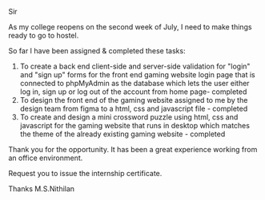 Sir

As my college reopens on the second week of July, I need to make things ready to go to hostel. 

So far I have been assigned & completed these tasks:
1. To create a back end client-side and server-side validation for "login" and "sign up" forms for the front end gaming website login page that is connected to phpMyAdmin as the database which lets the user either log in, sign up or log out of the account from home page- completed 
2. ⁠To design the front end of the gaming website assigned to me by the design team from figma to a html, css and javascript file - completed
3. To create and design a mini crossword puzzle using html, css and javascript for the gaming website that runs in desktop which matches the theme of the already existing gaming website - completed 

Thank you for the opportunity. It has been a great experience working from an office environment.

Request you to issue the internship certificate.

Thanks
M.S.Nithilan
